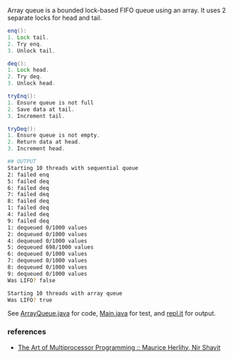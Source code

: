 Array queue is a bounded lock-based FIFO queue using
an array. It uses 2 separate locks for head and tail.

```java
enq():
1. Lock tail.
2. Try enq.
3. Unlock tail.
```

```java
deq():
1. Lock head.
2. Try deq.
3. Unlock head.
```

```java
tryEnq():
1. Ensure queue is not full
2. Save data at tail.
3. Increment tail.
```

```java
tryDeq():
1. Ensure queue is not empty.
2. Return data at head.
3. Increment head.
```

```bash
## OUTPUT
Starting 10 threads with sequential queue
2: failed enq
5: failed deq
6: failed deq
7: failed deq
8: failed deq
1: failed deq
4: failed deq
9: failed deq
1: dequeued 0/1000 values
2: dequeued 0/1000 values
4: dequeued 0/1000 values
5: dequeued 698/1000 values
6: dequeued 0/1000 values
7: dequeued 0/1000 values
8: dequeued 0/1000 values
9: dequeued 0/1000 values
Was LIFO? false

Starting 10 threads with array queue
Was LIFO? true
```

See [ArrayQueue.java] for code, [Main.java] for test, and [repl.it] for output.

[ArrayQueue.java]: https://repl.it/@wolfram77/array-queue#ArrayQueue.java
[Main.java]: https://repl.it/@wolfram77/array-queue#Main.java
[repl.it]: https://array-queue.wolfram77.repl.run


### references

- [The Art of Multiprocessor Programming :: Maurice Herlihy, Nir Shavit](https://dl.acm.org/doi/book/10.5555/2385452)
